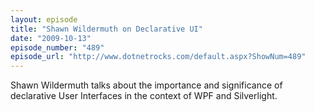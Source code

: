 ```yaml
---
layout: episode
title: "Shawn Wildermuth on Declarative UI"
date: "2009-10-13"
episode_number: "489"
episode_url: "http://www.dotnetrocks.com/default.aspx?ShowNum=489"
---
```


Shawn Wildermuth talks about the importance and significance of declarative User Interfaces in the context of WPF and Silverlight.
